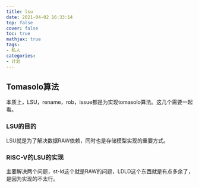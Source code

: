 ```yaml
---
title: lsu
date: 2021-04-02 16:33:14
top: false
cover: false
toc: true
mathjax: true
tags:
- 私人
categories:
- 计划
---
```


## Tomasolo算法
本质上，LSU，rename，rob，issue都是为实现tomasolo算法。这几个需要一起看。


### LSU的目的
LSU就是为了解决数据RAW依赖，同时也是存储模型实现的重要方式。

### RISC-V的LSU的实现
主要解决两个问题，st-ld这个就是RAW的问题，LDLD这个东西就是有点多余了，是因为实现的不太行。

